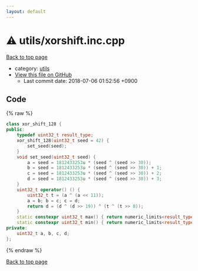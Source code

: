 ```yaml
---
layout: default
---
```


<!-- mathjax config similar to math.stackexchange -->
<script type="text/javascript" async
  src="https://cdnjs.cloudflare.com/ajax/libs/mathjax/2.7.5/MathJax.js?config=TeX-MML-AM_CHTML">
</script>
<script type="text/x-mathjax-config">
  MathJax.Hub.Config({
    TeX: { equationNumbers: { autoNumber: "AMS" }},
    tex2jax: {
      inlineMath: [ ['$','$'] ],
      processEscapes: true
    },
    "HTML-CSS": { matchFontHeight: false },
    displayAlign: "left",
    displayIndent: "2em"
  });
</script>

<script type="text/javascript" src="https://cdnjs.cloudflare.com/ajax/libs/jquery/3.4.1/jquery.min.js"></script>
<script src="https://cdn.jsdelivr.net/npm/jquery-balloon-js@1.1.2/jquery.balloon.min.js" integrity="sha256-ZEYs9VrgAeNuPvs15E39OsyOJaIkXEEt10fzxJ20+2I=" crossorigin="anonymous"></script>
<script type="text/javascript" src="../../assets/js/copy-button.js"></script>
<link rel="stylesheet" href="../../assets/css/copy-button.css" />


# :warning: utils/xorshift.inc.cpp
<a href="../../index.html">Back to top page</a>

* category: <a href="../../index.html#2b3583e6e17721c54496bd04e57a0c15">utils</a>
* <a href="{{ site.github.repository_url }}/blob/master/utils/xorshift.inc.cpp">View this file on GitHub</a>
    - Last commit date: 2018-07-06 01:52:56 +0900




## Code
{% raw %}
```cpp
class xor_shift_128 {
public:
    typedef uint32_t result_type;
    xor_shift_128(uint32_t seed = 42) {
        set_seed(seed);
    }
    void set_seed(uint32_t seed) {
        a = seed = 1812433253u * (seed ^ (seed >> 30));
        b = seed = 1812433253u * (seed ^ (seed >> 30)) + 1;
        c = seed = 1812433253u * (seed ^ (seed >> 30)) + 2;
        d = seed = 1812433253u * (seed ^ (seed >> 30)) + 3;
    }
    uint32_t operator() () {
        uint32_t t = (a ^ (a << 11));
        a = b; b = c; c = d;
        return d = (d ^ (d >> 19)) ^ (t ^ (t >> 8));
    }
    static constexpr uint32_t max() { return numeric_limits<result_type>::max(); }
    static constexpr uint32_t min() { return numeric_limits<result_type>::min(); }
private:
    uint32_t a, b, c, d;
};

```
{% endraw %}

<a href="../../index.html">Back to top page</a>

